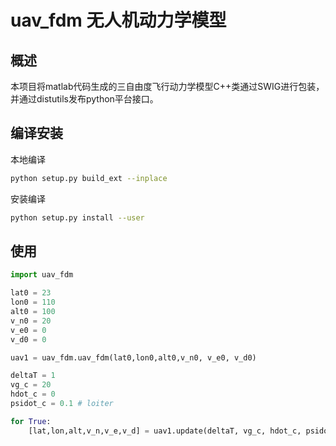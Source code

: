 
# uav_fdm 无人机动力学模型

## 概述

本项目将matlab代码生成的三自由度飞行动力学模型C++类通过SWIG进行包装，并通过distutils发布python平台接口。

## 编译安装

本地编译

```bash
python setup.py build_ext --inplace
```

安装编译

```bash
python setup.py install --user
```

## 使用

```python
import uav_fdm

lat0 = 23
lon0 = 110
alt0 = 100
v_n0 = 20
v_e0 = 0
v_d0 = 0

uav1 = uav_fdm.uav_fdm(lat0,lon0,alt0,v_n0, v_e0, v_d0)

deltaT = 1
vg_c = 20
hdot_c = 0
psidot_c = 0.1 # loiter

for True:
    [lat,lon,alt,v_n,v_e,v_d] = uav1.update(deltaT, vg_c, hdot_c, psidot_c)
```

